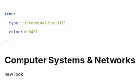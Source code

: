 ```yaml
---

icon: 

  type: ri:terminal-box-fill
  
  color: db0421

---
```


# Computer Systems & Networks

new look